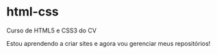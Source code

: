 # html-css
 Curso de HTML5 e CSS3 do CV

 Estou aprendendo a criar sites e agora vou gerenciar meus repositórios!
